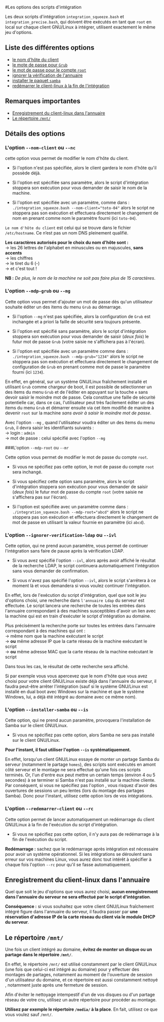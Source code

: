 #Les options des scripts d'intégration

Les deux scripts d'intégration `integration_squeeze.bash` et `integration_precise.bash`, qui doivent être exécutés en tant que `root` en local sur chaque client GNU/Linux à intégrer, utilisent exactement le même jeu d'options.



## Liste des différentes options

* [le nom d'hôte du client](#loption---nom-client-ou---nc)
* [le mote de passe pour `Grub`](#loption---mdp-grub-ou---mg)
* [le mot de passe pour le compte `root`](#loption---mdp-root-ou---mr)
* [ignorer la vérification de l'annuaire](#loption---ignorer-verification-ldap-ou---ivl)
* [installer le paquet `samba`](#loption---installer-samba-ou---is)
* [redémarrer le client-linux à la fin de l'intégration](#loption---redemarrer-client-ou---rc)


## Remarques importantes

* [Enregistrement du client-linux dans l'annuaire](#enregistrement-du-client-linux-dans-lannuaire)
* [Le répertoire `/mnt/`](#le-répertoire-mnt)


## Détails des options

### L'option `--nom-client` ou `--nc`

cette option vous permet de modifier le nom d'hôte du client.

* Si l'option n'est pas spécifiée, alors le client gardera le nom d'hôte qu'il possède déjà.

* Si l'option est spécifiée sans paramètre, alors le script d'intégration stoppera son exécution pour vous demander de saisir le nom de la machine.

* Si l'option est spécifiée avec un paramètre, comme dans : `./integration_squeeze.bash --nom-client="toto-04"` alors le script ne stoppera pas son exécution et effectuera directement le changement de nom en prenant comme nom le paramètre fourni (ici `toto-04`).

`Le nom d'hôte du client` est celui qui se trouve dans le fichier `/etc/hostname`. Ce n’est pas un nom DNS pleinement qualifié.

**Les caractères autorisés pour le choix du nom d'hôte sont :**  
  → les 26 lettres de l'alphabet en minuscules ou en majuscules, **sans accents**  
  → les chiffres  
  → le tiret du 6 (-)  
  → et c'est tout !  

**NB :** *De plus, le nom de la machine ne soit pas faire plus de 15 caractères*.


### L'option `--mdp-grub` ou `--mg`

Cette option vous permet d'ajouter un mot de passe dès qu'un utilisateur souhaite éditer un des items du menu `Grub` au démarrage.

* Si l'option `--mg` n'est pas spécifiée, alors la configuration de `Grub` est inchangée et a priori la faille de sécurité sera toujours présente.

* Si l'option est spécifié sans paramètre, alors le script d'intégration stoppera son exécution pour vous demander de saisir (*deux fois*) le futur mot de passe `Grub` (votre saisie ne s'affichera pas à l'écran).

* Si l'option est spécifiée avec un paramètre comme dans : `./integration_squeeze.bash --mdp-grub="1234"` alors le script ne stoppera pas son exécution et effectuera directement le changement de configuration de `Grub` en prenant comme mot de passe le paramètre fourni (ici `1234`).

En effet, en général, sur un système GNU/Linux fraîchement installé et utilisant `Grub` comme chargeur de boot, il est possible de sélectionner un des items du menu `Grub` et de l'éditer en appuyant sur la touche `e` sans devoir saisir le moindre mot de passe. Cela constitue une faille de sécurité potentielle car, dans ce cas, l'utilisateur peut très facilement éditer un des items du menu `Grub` et démarrer ensuite via cet item modifié de manière à devenir `root` sur la machine *sans avoir à saisir le moindre mot de passe*.

Avec l'option `--mg` , quand l'utilisateur voudra éditer un des items du menu `Grub`, il devra saisir les identifiants suivants :  
  → login : `admin`  
  → mot de passe : celui spécifié avec l'option `--mg`  


###L'option `--mdp-root` ou `--mr`

Cette option vous permet de modifier le mot de passe du compte `root`.

* Si vous ne spécifiez pas cette option, le mot de passe du compte `root` sera inchangé. 

* Si vous spécifiez cette option sans paramètre, alors le script d'intégration stoppera son exécution pour vous demander de saisir (*deux fois*) le futur mot de passe du compte `root` (votre saisie ne s'affichera pas sur l'écran).

* Si l'option est spécifiée avec un paramètre comme dans : `./integration_squeeze.bash --mdp-root="abcd"` alors le script ne stoppera pas son exécution et effectuera directement le changement de mot de passe en utilisant la valeur fournie en paramètre (ici `abcd`).


### L'option `--ignorer-verification-ldap` ou `--ivl`

Cette option, qui ne prend aucun paramètre, vous permet de continuer l'intégration sans faire de pause après la vérification LDAP.

* Si vous avez spécifié l'option `--ivl`, alors après avoir affiché le résultat de la recherche LDAP, le script continuera automatiquement l'intégration sans vous demander de confirmation.

* Si vous n'avez pas spécifié l'option `--ivl`, alors le script s'arrêtera à ce moment là et vous demandera si vous voulez continuer l'intégration.
    
En effet, lors de l'exécution du script d'intégration, quel que soit le jeu d'options choisi, une recherche dans `l'annuaire Ldap` du serveur est effectuée. Le script lancera une recherche de toutes les entrées dans l'annuaire correspondant à des machines susceptibles d'avoir un lien avec la machine qui est en train d'exécuter le script d'intégration au domaine.

Plus précisément la recherche porte sur toutes les entrées dans l'annuaire correspondant à des machines qui ont :  
  → même nom que la machine exécutant le script  
  → **ou** même adresse IP que la carte réseau de la machine exécutant le script  
  → **ou** même adresse MAC que la carte réseau de la machine exécutant le script  

Dans tous les cas, le résultat de cette recherche sera affiché.

Si par exemple vous vous apercevez que le nom d'hôte que vous avez choisi pour votre client GNU/Linux existe déjà dans l'annuaire du serveur, il faudra peut-être arrêter l'intégration (sauf si le système GNU/Linux est installé en dual boot avec Windows sur la machine et que le système Windows, lui, a déjà été intégré au domaine avec ce même nom).


### L'option `--installer-samba` ou `--is`

Cette option, qui ne prend aucun paramètre, provoquera l'installation de Samba sur le client GNU/Linux.

* Si vous ne spécifiez pas cette option, alors Samba ne sera pas installé sur le client GNU/Linux.

**Pour l'instant, il faut utiliser l'option `--is` systématiquement.**

En effet, lorsqu'un client GNU/Linux essaye de monter un partage Samba du serveur (notamment le partage `homes`), des scripts sont exécutés en amont côté serveur et le montage ne sera effectué qu'une fois ces scripts terminés. Or, l'un d'entre eux peut mettre un certain temps (environ 4 ou 5 secondes) à se terminer si Samba n'est pas installé sur la machine cliente. Par conséquent, si vous ne spécifiez pas l'option , vous risquez d'avoir des ouvertures de sessions un peu lentes (lors du montage des partages Samba). Donc pour l'instant, utilisez cette option lors de vos intégrations.


### L'option `--redemarrer-client` ou `--rc`

Cette option permet de lancer automatiquement un redémarrage du client GNU/Linux à la fin de l'exécution du script d'intégration.

* Si vous ne spécifiez pas cette option, il n'y aura pas de redémarrage à la fin de l'exécution du script.


**Redémarrage :** sachez que le redémarrage après intégration est nécessaire pour avoir un système opérationnel. Si les intégrations se déroulent sans erreur sur vos machines Linux, vous aurez donc tout intérêt à spécifier à chaque fois l'option `--rc` pour qu'il se fasse automatiquement.


## Enregistrement du client-linux dans l'annuaire

Quel que soit le jeu d'options que vous aurez choisi, **aucun enregistrement dans l'annuaire du serveur ne sera effectué par le script d'intégration**.


**Conséquence :** si vous souhaitez que votre client GNU/Linux fraîchement intégré figure dans l'annuaire du serveur, il faudra passer par **une réservation d'adresse IP de la carte réseau du client via le module DHCP du serveur**.


## Le répertoire `/mnt/`

Une fois un client intégré au domaine, **évitez de monter un disque ou un partage dans le répertoire `/mnt/`**.

En effet, le répertoire `/mnt/` est utilisé constamment par le client GNU/Linux (une fois que celui-ci est intégré au domaine) pour y effectuer des montages de partages, notamment au moment de l'ouverture de session d'un utilisateur du domaine, et ce répertoire est aussi constamment nettoyé , notamment juste après une fermeture de session.

Afin d'éviter le nettoyage intempestif d'un de vos disques ou d'un partage réseau de votre cru, utilisez un autre répertoire pour procéder au montage.

**Utilisez par exemple le répertoire `/media/` à la place**. En fait, utilisez ce que vous voulez sauf `/mnt/`.
